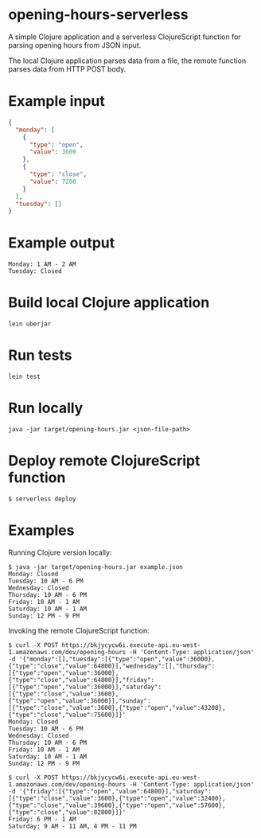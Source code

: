# opening-hours-serverless

A simple Clojure application and a serverless ClojureScript function for parsing opening hours from JSON input. 

The local Clojure application parses data from a file, the remote function parses data from HTTP POST body.

# Example input
```json
{
  "monday": [
    {
      "type": "open",
      "value": 3600
    },
    {
      "type": "close",
      "value": 7200
    }
  ],
  "tuesday": []
}
```

# Example output
```shell
Monday: 1 AM - 2 AM
Tuesday: Closed 
```

# Build local Clojure application
```shell
lein uberjar
``` 
# Run tests
````shell
lein test
````
# Run locally
```shell
java -jar target/opening-hours.jar <json-file-path>
```
# Deploy remote ClojureScript function

```shell
$ serverless deploy
```

# Examples
Running Clojure version locally:
```shell
$ java -jar target/opening-hours.jar example.json
Monday: Closed
Tuesday: 10 AM - 6 PM
Wednesday: Closed
Thursday: 10 AM - 6 PM
Friday: 10 AM - 1 AM
Saturday: 10 AM - 1 AM
Sunday: 12 PM - 9 PM
```
Invoking the remote ClojureScript function:
```shell
$ curl -X POST https://bkjycycw6i.execute-api.eu-west-1.amazonaws.com/dev/opening-hours -H 'Content-Type: application/json' -d '{"monday":[],"tuesday":[{"type":"open","value":36000},{"type":"close","value":64800}],"wednesday":[],"thursday":[{"type":"open","value":36000},{"type":"close","value":64800}],"friday":[{"type":"open","value":36000}],"saturday":[{"type":"close","value":3600},{"type":"open","value":36000}],"sunday":[{"type":"close","value":3600},{"type":"open","value":43200},{"type":"close","value":75600}]}'
Monday: Closed
Tuesday: 10 AM - 6 PM
Wednesday: Closed
Thursday: 10 AM - 6 PM
Friday: 10 AM - 1 AM
Saturday: 10 AM - 1 AM
Sunday: 12 PM - 9 PM
```

```shell
$ curl -X POST https://bkjycycw6i.execute-api.eu-west-1.amazonaws.com/dev/opening-hours -H 'Content-Type: application/json' -d '{"friday":[{"type":"open","value":64800}],"saturday":[{"type":"close","value":3600},{"type":"open","value":32400},{"type":"close","value":39600},{"type":"open","value":57600},{"type":"close","value":82800}]}'
Friday: 6 PM - 1 AM
Saturday: 9 AM - 11 AM, 4 PM - 11 PM
```

